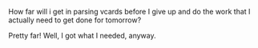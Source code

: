 How far will i get in parsing vcards before I give up and do the
work that I actually need to get done for tomorrow?

Pretty far! Well, I got what I needed, anyway.

